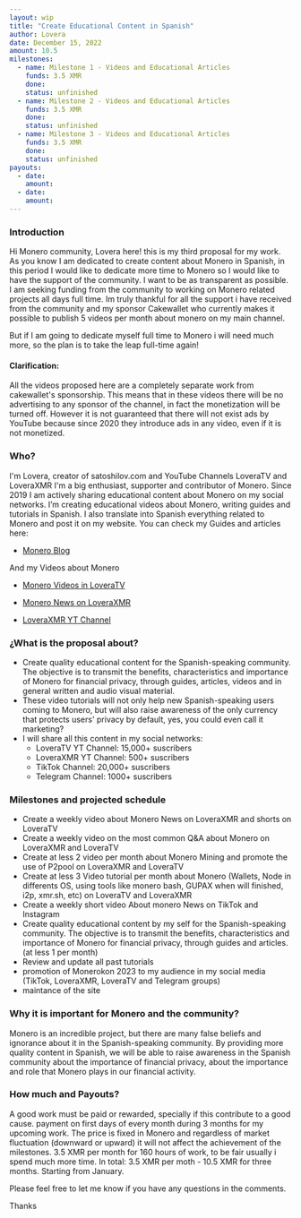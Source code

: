 ```yaml
---
layout: wip
title: "Create Educational Content in Spanish"
author: Lovera
date: December 15, 2022
amount: 10.5
milestones:
  - name: Milestone 1 - Videos and Educational Articles
    funds: 3.5 XMR
    done:
    status: unfinished
  - name: Milestone 2 - Videos and Educational Articles
    funds: 3.5 XMR
    done:
    status: unfinished
  - name: Milestone 3 - Videos and Educational Articles
    funds: 3.5 XMR
    done:
    status: unfinished
payouts:
  - date:
    amount:
  - date:
    amount:
---
```


### Introduction

Hi Monero community, Lovera here! this is my third proposal for my work. As you know I am dedicated to create content about Monero in Spanish, in this period I would like to dedicate more time to Monero so I would like to have the support of the community. I want to be as transparent as possible. I am seeking funding from the community to working on Monero related projects all days full time. Im truly thankful for all the support i have received from the community and my sponsor Cakewallet who currently makes it possible to publish 5 videos per month about monero on my main channel.

But if I am going to dedicate myself full time to Monero i will need much more, so the plan is to take the leap full-time again!

#### Clarification:

All the videos proposed here are a completely separate work from cakewallet's sponsorship. This means that in these videos there will be no advertising to any sponsor of the channel, in fact the monetization will be turned off. However it is not guaranteed that there will not exist ads by YouTube because since 2020 they introduce ads in any video, even if it is not monetized. 

### Who?
I'm Lovera, creator of satoshilov.com and YouTube Channels LoveraTV and LoveraXMR I'm a big enthusiast, supporter and contributor of Monero. Since 2019 I am actively sharing educational content about Monero on my social networks. I’m creating educational videos about Monero, writing guides and tutorials in Spanish. I also translate into Spanish everything related to Monero and post it on my website. You can check my Guides and articles here:

* [Monero Blog](https://satoshilov.com/monero/)  

And my Videos about Monero

* [Monero Videos in LoveraTV](https://www.youtube.com/playlist?list=PLGX_LoM5yemgt3ppLXvNBKYf6IuFI7BPS)

* [Monero News on LoveraXMR](https://www.youtube.com/playlist?list=PL2Lfro_oKAVHxYdbD_6RkNnda8HGbKOgg)

* [LoveraXMR YT Channel](https://www.youtube.com/@loveraxmr)


### ¿What is the proposal about?
- Create quality educational content for the Spanish-speaking community. The objective is to transmit the benefits, characteristics and importance of Monero for financial privacy, through guides, articles, videos and in general written and audio visual material.  
- These video tutorials will not only help new Spanish-speaking users coming to Monero, but will also raise awareness of the only currency that protects users' privacy by default, yes, you could even call it marketing?  
- I will share all this content in my social networks:  
  - LoveraTV YT Channel: 15,000+ suscribers  
  - LoveraXMR YT Channel: 500+ suscribers  
  - TikTok Channel: 20,000+ suscribers  
  - Telegram Channel: 1000+ suscribers  

### Milestones and projected schedule

* Create a weekly video about Monero News on LoveraXMR and shorts on LoveraTV  
* Create a weekly video on the most common Q&A about Monero on LoveraXMR and LoveraTV 
* Create at less 2 video per month about Monero Mining and promote the use of P2pool on LoveraXMR and LoveraTV  
* Create at less 3 Video tutorial per month about Monero (Wallets, Node in differents OS, using tools like monero bash, GUPAX when will finished, i2p, xmr.sh, etc) on LoveraTV and LoveraXMR 
* Create a weekly short video About monero News on TikTok and Instagram  
* Create quality educational content by my self for the Spanish-speaking community. The objective is to transmit the benefits, characteristics and importance of Monero for financial privacy, through guides and articles. (at less 1 per month)  
* Review and update all past tutorials  
* promotion of Monerokon 2023 to my audience in my social media (TikTok, LoveraXMR, LoveraTV and Telegram groups)
* maintance of the site  

### Why it is important for Monero and the community?

Monero is an incredible project, but there are many false beliefs and ignorance about it in the Spanish-speaking community. By providing more quality content in Spanish, we will be able to raise awareness in the Spanish community about the importance of financial privacy, about the importance and role that Monero plays in our financial activity.

### How much and Payouts?

A good work must be paid or rewarded, specially if this contribute to a good cause. payment on first days of every month during 3 months for my upcoming work. The price is fixed in Monero and regardless of market fluctuation (downward or upward) it will not affect the achievement of the milestones. 3.5 XMR per month for 160 hours of work, to be fair usually i spend much more time. In total: 3.5 XMR per moth - 10.5 XMR for three months. Starting from January.

Please feel free to let me know if you have any questions in the comments.

Thanks
